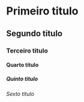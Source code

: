 # Primeiro titulo
## Segundo titulo
### Terceiro titulo
#### Quarto titulo
##### Quinto titulo
###### Sexto titulo

